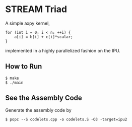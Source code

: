 # STREAM Triad

A simple axpy kernel,
```
for (int i = 0; i < n; ++i) {
    a[i] = b[i] + c[i]*scalar;
}
```
implemented in a highly parallelized fashion on the IPU.

## How to Run

```
$ make
$ ./main
```

## See the Assembly Code

Generate the assembly code by
```
$ popc --S codelets.cpp -o codelets.S -O3 -target=ipu2
```